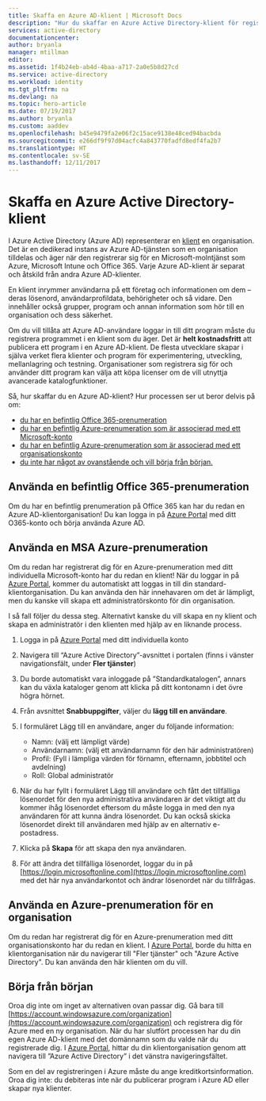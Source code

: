 ```yaml
---
title: Skaffa en Azure AD-klient | Microsoft Docs
description: "Hur du skaffar en Azure Active Directory-klient för registrering och utveckling av program."
services: active-directory
documentationcenter: 
author: bryanla
manager: mtillman
editor: 
ms.assetid: 1f4b24eb-ab4d-4baa-a717-2a0e5b8d27cd
ms.service: active-directory
ms.workload: identity
ms.tgt_pltfrm: na
ms.devlang: na
ms.topic: hero-article
ms.date: 07/19/2017
ms.author: bryanla
ms.custom: aaddev
ms.openlocfilehash: b45e9479fa2e06f2c15ace9138e48ced94bacbda
ms.sourcegitcommit: e266df9f97d04acfc4a843770fadfd8edf4fa2b7
ms.translationtype: HT
ms.contentlocale: sv-SE
ms.lasthandoff: 12/11/2017
---
```

# <a name="how-to-get-an-azure-active-directory-tenant"></a>Skaffa en Azure Active Directory-klient
I Azure Active Directory (Azure AD) representerar en [klient](https://msdn.microsoft.com/library/azure/jj573650.aspx#BKMK_WhatIsAnAzureADTenant) en organisation.  Det är en dedikerad instans av Azure AD-tjänsten som en organisation tilldelas och äger när den registrerar sig för en Microsoft-molntjänst som Azure, Microsoft Intune och Office 365.  Varje Azure AD-klient är separat och åtskild från andra Azure AD-klienter.  

En klient inrymmer användarna på ett företag och informationen om dem – deras lösenord, användarprofildata, behörigheter och så vidare.  Den innehåller också grupper, program och annan information som hör till en organisation och dess säkerhet.

Om du vill tillåta att Azure AD-användare loggar in till ditt program måste du registrera programmet i en klient som du äger.  Det är **helt kostnadsfritt** att publicera ett program i en Azure AD-klient.  De flesta utvecklare skapar i själva verket flera klienter och program för experimentering, utveckling, mellanlagring och testning.  Organisationer som registrera sig för och använder ditt program kan välja att köpa licenser om de vill utnyttja avancerade katalogfunktioner.

Så, hur skaffar du en Azure AD-klient?  Hur processen ser ut beror delvis på om:

* [du har en befintlig Office 365-prenumeration](#use-an-existing-office-365-subscription)
* [du har en befintlig Azure-prenumeration som är associerad med ett Microsoft-konto](#use-an-msa-azure-subscription)
* [du har en befintlig Azure-prenumeration som är associerad med ett organisationskonto](#use-an-organizational-azure-subscription)
* [du inte har något av ovanstående och vill börja från början.](#start-from-scratch)

## <a name="use-an-existing-office-365-subscription"></a>Använda en befintlig Office 365-prenumeration
Om du har en befintlig prenumeration på Office 365 kan har du redan en Azure AD-klientorganisation! Du kan logga in på [Azure Portal](https://portal.azure.com) med ditt O365-konto och börja använda Azure AD.

## <a name="use-an-msa-azure-subscription"></a>Använda en MSA Azure-prenumeration
Om du redan har registrerat dig för en Azure-prenumeration med ditt individuella Microsoft-konto har du redan en klient!  När du loggar in på [Azure Portal](https://portal.azure.com), kommer du automatiskt att loggas in till din standard-klientorganisation. Du kan använda den här innehavaren om det är lämpligt, men du kanske vill skapa ett administratörskonto för din organisation.

I så fall följer du dessa steg.  Alternativt kanske du vill skapa en ny klient och skapa en administratör i den klienten med hjälp av en liknande process.

1. Logga in på [Azure Portal](https://portal.azure.com) med ditt individuella konto
2. Navigera till “Azure Active Directory”-avsnittet i portalen (finns i vänster navigationsfält, under **Fler tjänster**)
3. Du borde automatiskt vara inloggade på ”Standardkatalogen”, annars kan du växla kataloger genom att klicka på ditt kontonamn i det övre högra hörnet.
4. Från avsnittet **Snabbuppgifter**, väljer du **lägg till en användare**.
5. I formuläret Lägg till en användare, anger du följande information:

   * Namn: (välj ett lämpligt värde)
   * Användarnamn: (välj ett användarnamn för den här administratören)
   * Profil: (Fyll i lämpliga värden för förnamn, efternamn, jobbtitel och avdelning)
   * Roll: Global administratör
6. När du har fyllt i formuläret Lägg till användare och fått det tillfälliga lösenordet för den nya administrativa användaren är det viktigt att du kommer ihåg lösenordet eftersom du måste logga in med den nya användaren för att kunna ändra lösenordet. Du kan också skicka lösenordet direkt till användaren med hjälp av en alternativ e-postadress.
7. Klicka på **Skapa** för att skapa den nya användaren.
8. För att ändra det tillfälliga lösenordet, loggar du in på [https://login.microsoftonline.com](https://login.microsoftonline.com) med det här nya användarkontot och ändrar lösenordet när du tillfrågas.

## <a name="use-an-organizational-azure-subscription"></a>Använda en Azure-prenumeration för en organisation
Om du redan har registrerat dig för en Azure-prenumeration med ditt organisationskonto har du redan en klient.  I [Azure Portal](https://portal.azure.com), borde du hitta en klientorganisation när du navigerar till "Fler tjänster" och "Azure Active Directory".  Du kan använda den här klienten om du vill.

## <a name="start-from-scratch"></a>Börja från början
Oroa dig inte om inget av alternativen ovan passar dig.  Gå bara till [https://account.windowsazure.com/organization](https://account.windowsazure.com/organization) och registrera dig för Azure med en ny organisation.  När du har slutfört processen har du din egen Azure AD-klient med det domännamn som du valde när du registrerade dig.  I [Azure Portal](https://portal.azure.com), hittar du din klientorganisation genom att navigera till ”Azure Active Directory” i det vänstra navigeringsfältet.

Som en del av registreringen i Azure måste du ange kreditkortsinformation.  Oroa dig inte: du debiteras inte när du publicerar program i Azure AD eller skapar nya klienter.
